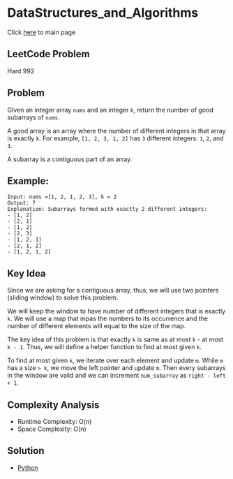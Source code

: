 # DataStructures_and_Algorithms
Click [here](../../README.md) to main page

## LeetCode Problem
Hard 992

## Problem
GIven an integer array `nums` and an integer `k`, return the number of good subarrays of `nums`.

A good array is an array where the number of different integers in that array is exactly `k`. For example, `[1, 2, 3, 1, 2]` has `3` different integers: `1`, `2`, and `3`. 

A subarray is a contiguous part of an array.

## Example:
```
Input: nums =[1, 2, 1, 2, 3], k = 2
Output: 7
Explanation: Subarrays formed with exactly 2 different integers:
- [1, 2]
- [2, 1]
- [1, 2]
- [2, 3]
- [1, 2, 1]
- [2, 1, 2]
- [1, 2, 1, 2]
```

## Key Idea
Since we are asking for a contiguous array, thus, we will use two pointers (sliding window) to solve this problem.

We will keep the window to have number of different integers that is exactly `k`. We will use a map that mpas the numbers to its occurrence and the number of different elements will equal to the size of the map.

The key idea of this problem is that exactly `k` is same as at most `k` - at most `k - 1`. Thus, we will define a helper function to find at most given `k`.

To find at most given `k`, we iterate over each element and update `m`. While `m` has a size `> k`, we move the left pointer and update `m`. Then every subarrays in the window are valid and we can increment `num_subarray` as `right - left + 1`.

## Complexity Analysis
- Runtime Complexity: O(n)
- Space Complexity: O(n)

## Solution
- [Python](./solution.py)